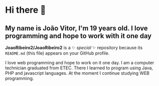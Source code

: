 # Hi there 👋

## My name is João Vitor, I'm 19 years old. I love programming and hope to work with it one day

**JoaoRibeiro2/JoaoRibeiro2** is a ✨ _special_ ✨ repository because its `README.md` (this file) appears on your GitHub profile.

I love web programming and hope to work on it one day. I am a computer technician graduated from ETEC. There I learned to program using Java, PHP and javascript languages. At the moment I continue studying WEB programming.
